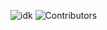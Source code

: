 ![idk](https://socialify.git.ci/hcs1219/bdfd-api/image?font=Jost&owner=1&pattern=Circuit%20Board&theme=Dark)
![Contributors](https://badges.pufler.dev/contributors/hcs1219/bdfd-api)